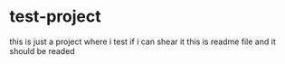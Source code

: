 # test-project
this is just a project where i test if i can shear it
this is readme file and it should be readed
